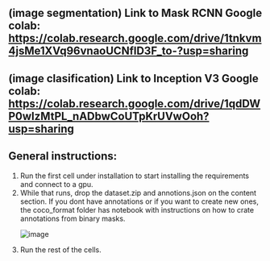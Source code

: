 
## (image segmentation) Link to Mask RCNN Google colab: https://colab.research.google.com/drive/1tnkvm4jsMe1XVq96vnaoUCNflD3F_to-?usp=sharing
## (image clasification) Link to Inception V3 Google colab: https://colab.research.google.com/drive/1qdDWP0wIzMtPL_nADbwCoUTpKrUVwOoh?usp=sharing
## General instructions: 
   1. Run the first cell under installation to start installing the requirements and connect to a gpu.
   2. While that runs, drop the dataset.zip and annotions.json on the content section. If you dont have annotations or if you want to create new ones, the coco_format folder has notebook with instructions on how to crate annotations from binary masks.
     <p align="left">
    ![image](https://user-images.githubusercontent.com/98301213/216518168-cee1f241-3e37-438f-b182-a69713fb7338.png)
    </p>
   3. Run the rest of the cells.
